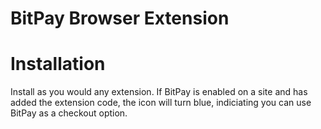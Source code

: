 BitPay Browser Extension
===============================


# Installation

Install as you would any extension.  If BitPay is enabled on a site and has added the extension code, the icon will turn blue, indiciating you can use BitPay as a checkout option.
